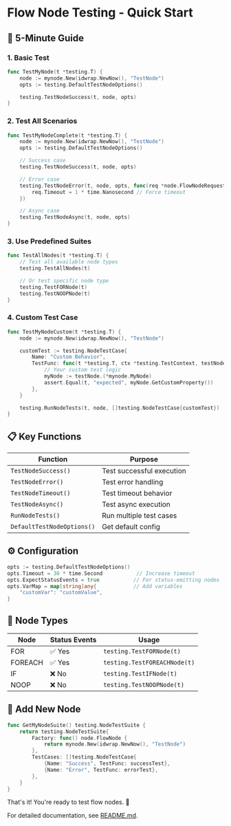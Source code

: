 # Flow Node Testing - Quick Start

## 🚀 5-Minute Guide

### 1. Basic Test

```go
func TestMyNode(t *testing.T) {
    node := mynode.New(idwrap.NewNow(), "TestNode")
    opts := testing.DefaultTestNodeOptions()

    testing.TestNodeSuccess(t, node, opts)
}
```

### 2. Test All Scenarios

```go
func TestMyNodeComplete(t *testing.T) {
    node := mynode.New(idwrap.NewNow(), "TestNode")
    opts := testing.DefaultTestNodeOptions()

    // Success case
    testing.TestNodeSuccess(t, node, opts)

    // Error case
    testing.TestNodeError(t, node, opts, func(req *node.FlowNodeRequest) {
        req.Timeout = 1 * time.Nanosecond // Force timeout
    })

    // Async case
    testing.TestNodeAsync(t, node, opts)
}
```

### 3. Use Predefined Suites

```go
func TestAllNodes(t *testing.T) {
    // Test all available node types
    testing.TestAllNodes(t)

    // Or test specific node type
    testing.TestFORNode(t)
    testing.TestNOOPNode(t)
}
```

### 4. Custom Test Case

```go
func TestMyNodeCustom(t *testing.T) {
    node := mynode.New(idwrap.NewNow(), "TestNode")

    customTest := testing.NodeTestCase{
        Name: "Custom Behavior",
        TestFunc: func(t *testing.T, ctx *testing.TestContext, testNode node.FlowNode) {
            // Your custom test logic
            myNode := testNode.(*mynode.MyNode)
            assert.Equal(t, "expected", myNode.GetCustomProperty())
        },
    }

    testing.RunNodeTests(t, node, []testing.NodeTestCase{customTest})
}
```

## 📋 Key Functions

| Function                   | Purpose                   |
| -------------------------- | ------------------------- |
| `TestNodeSuccess()`        | Test successful execution |
| `TestNodeError()`          | Test error handling       |
| `TestNodeTimeout()`        | Test timeout behavior     |
| `TestNodeAsync()`          | Test async execution      |
| `RunNodeTests()`           | Run multiple test cases   |
| `DefaultTestNodeOptions()` | Get default config        |

## ⚙️ Configuration

```go
opts := testing.DefaultTestNodeOptions()
opts.Timeout = 30 * time.Second           // Increase timeout
opts.ExpectStatusEvents = true           // For status-emitting nodes
opts.VarMap = map[string]any{            // Add variables
    "customVar": "customValue",
}
```

## 🎯 Node Types

| Node    | Status Events | Usage                        |
| ------- | ------------- | ---------------------------- |
| FOR     | ✅ Yes        | `testing.TestFORNode(t)`     |
| FOREACH | ✅ Yes        | `testing.TestFOREACHNode(t)` |
| IF      | ❌ No         | `testing.TestIFNode(t)`      |
| NOOP    | ❌ No         | `testing.TestNOOPNode(t)`    |

## 🔧 Add New Node

```go
func GetMyNodeSuite() testing.NodeTestSuite {
    return testing.NodeTestSuite{
        Factory: func() node.FlowNode {
            return mynode.New(idwrap.NewNow(), "TestNode")
        },
        TestCases: []testing.NodeTestCase{
            {Name: "Success", TestFunc: successTest},
            {Name: "Error", TestFunc: errorTest},
        },
    }
}
```

That's it! You're ready to test flow nodes. 🎉

For detailed documentation, see [README.md](./README.md).
